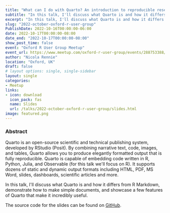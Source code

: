 ```yaml
---
title: "What can I do with Quarto? An introduction to reproducible research and reports"
subtitle: "In this talk, I'll discuss what Quarto is and how it differs from R Markdown, demonstrate how to make simple documents, and showcase a few features of Quarto that make it incredibly useful."
excerpt: "In this talk, I'll discuss what Quarto is and how it differs from R Markdown, demonstrate how to make simple documents, and showcase a few features of Quarto that make it incredibly useful."
slug: "2022-october-oxford-r-user-group"
PublishDate: 2022-10-16T00:00:00-06:00
date: 2022-10-17T00:00:00-08:00
date_end: "2022-10-17T00:00:00-08:00"
show_post_time: false
event: "Oxford R User Group Meetup"
event_url: https://www.meetup.com/oxford-r-user-group/events/288753388/
author: "Nicola Rennie"
location: "Oxford, UK"
draft: false
# layout options: single, single-sidebar
layout: single
categories:
- Meetup
links:
- icon: download
  icon_pack: fas
  name: Slides
  url: /talks/2022-october-oxford-r-user-group/slides.html
image: featured.png
---
```


### Abstract

Quarto is an open-source scientific and technical publishing system, developed by RStudio (Posit). By combining narrative text, code, images, and tables, Quarto allows you to produce elegantly formatted output that is fully reproducible. Quarto is capable of embedding code written in R, Python, Julia, and Observable (for this talk we'll focus on R). It supports dozens of static and dynamic output formats including HTML, PDF, MS Word, slides, dashboards, scientific articles and more.

In this talk, I'll discuss what Quarto is and how it differs from R Markdown, demonstrate how to make simple documents, and showcase a few features of Quarto that make it incredibly useful.

The source code for the slides can be found on [GitHub](https://github.com/nrennie/talks/tree/main/2022/2022-10-Oxford-R-User-Group).
